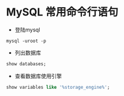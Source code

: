 # MySQL 常用命令行语句

* 登陆mysql

```text
mysql -uroot -p
```

* 列出数据库

```sql
show databases;
```

* 查看数据库使用引擎

```sql
show variables like '%storage_engine%';
```

